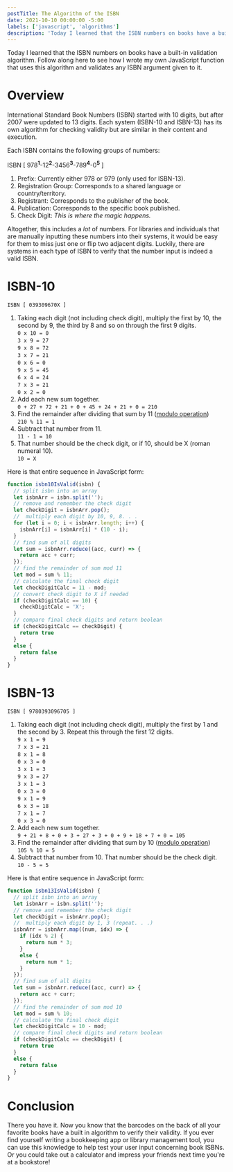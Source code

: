 ```yaml
---
postTitle: The Algorithm of the ISBN
date: 2021-10-10 00:00:00 -5:00
labels: ['javascript', 'algorithms']
description: 'Today I learned that the ISBN numbers on books have a built-in validation algorithm. Follow along here to see how I wrote my own JavaScript function that uses this algorithm and validates any ISBN argument given to it.'
---
```


Today I learned that the ISBN numbers on books have a built-in validation algorithm. Follow along here to see how I wrote my own JavaScript function that uses this algorithm and validates any ISBN argument given to it.

# Overview

International Standard Book Numbers (ISBN) started with 10 digits, but after 2007 were updated to 13 digits. Each system (ISBN-10 and ISBN-13) has its own algorithm for checking validity but are similar in their content and execution.

Each ISBN contains the following groups of numbers:

ISBN [ 978<sup>**1**</sup>-12<sup>**2**</sup>-3456<sup>**3**</sup>-789<sup>**4**</sup>-0<sup>**5**</sup> ]

1. Prefix: Currently either 978 or 979 (only used for ISBN-13).
2. Registration Group: Corresponds to a shared language or country/territory.
3. Registrant: Corresponds to the publisher of the book.
4. Publication: Corresponds to the specific book published.
5. Check Digit: *This is where the magic happens.*

Altogether, this includes a *lot* of numbers. For libraries and individuals that are manually inputting these numbers into their systems, it would be easy for them to miss just one or flip two adjacent digits. Luckily, there are systems in each type of ISBN to verify that the number input is indeed a valid ISBN.
 
# ISBN-10

`ISBN [ 039309670X ]`

1. Taking each digit (not including check digit), multiply the first by 10, the second by 9, the third by 8 and so on through the first 9 digits.  
`0 x 10 = 0`  
`3 x 9 = 27`  
`9 x 8 = 72`  
`3 x 7 = 21`  
`0 x 6 = 0`  
`9 x 5 = 45`  
`6 x 4 = 24`  
`7 x 3 = 21`  
`0 x 2 = 0`
2. Add each new sum together.  
`0 + 27 + 72 + 21 + 0 + 45 + 24 + 21 + 0 = 210`
3. Find the remainder after dividing that sum by 11 ([modulo operation](https://developer.mozilla.org/en-US/docs/Web/JavaScript/Reference/Operators/Remainder))  
`210 % 11 = 1`
4. Subtract that number from 11.  
`11 - 1 = 10`  
5. That number should be the check digit, or if 10, should be X (roman numeral 10).  
`10 = X`

Here is that entire sequence in JavaScript form:

```javascript
function isbn10IsValid(isbn) {
  // split isbn into an array
  let isbnArr = isbn.split('');
  // remove and remember the check digit
  let checkDigit = isbnArr.pop();
  //  multiply each digit by 10, 9, 8. . .
  for (let i = 0; i < isbnArr.length; i++) {
    isbnArr[i] = isbnArr[i] * (10 - i);
  }
  // find sum of all digits
  let sum = isbnArr.reduce((acc, curr) => {
    return acc + curr;
  });
  // find the remainder of sum mod 11
  let mod = sum % 11;
  // calculate the final check digit
  let checkDigitCalc = 11 - mod;
  // convert check digit to X if needed
  if (checkDigitCalc == 10) {
    checkDigitCalc = 'X';
  }
  // compare final check digits and return boolean
  if (checkDigitCalc == checkDigit) {
    return true
  }
  else {
    return false
  }
}
```

# ISBN-13

`ISBN [ 9780393096705 ]`

1. Taking each digit (not including check digit), multiply the first by 1 and the second by 3. Repeat this through the first 12 digits.  
`9 x 1 = 9`  
`7 x 3 = 21`  
`8 x 1 = 8`  
`0 x 3 = 0`  
`3 x 1 = 3`  
`9 x 3 = 27`  
`3 x 1 = 3`  
`0 x 3 = 0`  
`9 x 1 = 9`  
`6 x 3 = 18`  
`7 x 1 = 7`  
`0 x 3 = 0`
2. Add each new sum together.  
`9 + 21 + 8 + 0 + 3 + 27 + 3 + 0 + 9 + 18 + 7 + 0 = 105`
3. Find the remainder after dividing that sum by 10 ([modulo operation](https://developer.mozilla.org/en-US/docs/Web/JavaScript/Reference/Operators/Remainder))  
`105 % 10 = 5`
4. Subtract that number from 10. That number should be the check digit.  
`10 - 5 = 5`

Here is that entire sequence in JavaScript form:

```javascript
function isbn13IsValid(isbn) {
  // split isbn into an array
  let isbnArr = isbn.split('');
  // remove and remember the check digit
  let checkDigit = isbnArr.pop();
  //  multiply each digit by 1, 3 (repeat. . .)
  isbnArr = isbnArr.map((num, idx) => {
    if (idx % 2) {
      return num * 3;
    }
    else {
      return num * 1;
    }
  });
  // find sum of all digits
  let sum = isbnArr.reduce((acc, curr) => {
    return acc + curr;
  });
  // find the remainder of sum mod 10
  let mod = sum % 10;
  // calculate the final check digit
  let checkDigitCalc = 10 - mod;
  // compare final check digits and return boolean
  if (checkDigitCalc == checkDigit) {
    return true
  }
  else {
    return false
  }
}
```

# Conclusion

There you have it. Now you know that the barcodes on the back of all your favorite books have a built in algorithm to verify their validity. If you ever find yourself writing a bookkeeping app or library management tool, you can use this knowledge to help test your user input concerning book ISBNs. Or you could take out a calculator and impress your friends next time you're at a bookstore!
